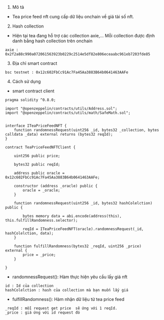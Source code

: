 1. Mô tả
- Tea price feed nft cung cấp dữ liệu onchain về giá tài số nft. 
2. Hash collection
- Hiện tại tea đang hỗ trợ các collection axie,... Mỗi collection được định danh bằng hash collection trên onchain
```angular2html
axie : 0x2f2a88c990a072061563923b0229c2514e5df82e806eceaabc961eb7203fde85
```
3. Địa chỉ smart contract
```angular2html
bsc testnet : 0x12c602FbCc91Ac7Fa45Aa3883B64b0641463AAFe
```
4. Cách sử dụng
- smart contract client
```
pragma solidity ^0.8.0;

import "@openzeppelin/contracts/utils/Address.sol";
import "@openzeppelin/contracts/utils/math/SafeMath.sol";


interface ITeaPriceFeedNFT {
    function randomnessRequest(uint256 _id, bytes32 _collection, bytes calldata _data) external returns (bytes32 reqId);
}

contract TeaPriceFeedNFTClient {

    uint256 public price;

    bytes32 public reqId;

    address public oracle = 0x12c602FbCc91Ac7Fa45Aa3883B64b0641463AAFe;

    constructor (address _oracle) public {
        oracle = _oracle;
    }

    function randomnessRequest(uint256 _id, bytes32 hashColelction) public {

        bytes memory data = abi.encode(address(this), this.fulfillRandomness.selector);

        reqId = ITeaPriceFeedNFT(oracle).randomnessRequest(_id, hashColelction, data);
    }

    function fulfillRandomness(bytes32 _reqId, uint256 _price) external {
        price = _price;
    }

}
```
- randomnessRequest(): Hàm thực hiện yêu cầu lấy giá nft
```angular2html
id : Id của collection
hashColelction : hash của collection mà bạn muốn lấy giá
```
- fulfillRandomness(): Hàm nhận dữ liệu từ tea price feed
```angular2html
_reqId : mỗi request get price  sẽ ứng với 1 reqId.
_price : giá ứng với id request đó
```
